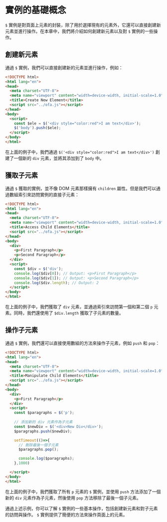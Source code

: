 # 實例的基礎概念

`$` 實例是對頁面上元素的封裝，除了用於選擇現有的元素外，它還可以直接創建新元素並進行操作。在本章中，我們將介紹如何創建新元素以及對 `$` 實例的一些操作。

## 創建新元素

通過 `$` 實例，我們可以直接創建新的元素並進行操作，例如：

```html
<!DOCTYPE html>
<html lang="en">
<head>
  <meta charset="UTF-8">
  <meta name="viewport" content="width=device-width, initial-scale=1.0">
  <title>Create New Element</title>
  <script src="../ofa.js"></script>
</head>
<body>
  <script>
    const $ele = $('<div style="color:red">I am text</div>');
    $('body').push($ele);
  </script>
</body>
</html>
```

在上面的例子中，我們通過 `$('<div style="color:red">I am text</div>')` 創建了一個新的 `div` 元素，並將其添加到了 `body` 中。

## 獲取子元素

通過 `$` 獲取的實例，並不像 DOM 元素那樣擁有 `children` 屬性。但是我們可以通過數組索引來訪問實例的直接子元素：

```html
<!DOCTYPE html>
<html lang="en">
<head>
  <meta charset="UTF-8">
  <meta name="viewport" content="width=device-width, initial-scale=1.0">
  <title>Access Child Elements</title>
  <script src="../ofa.js"></script>
</head>
<body>
  <div>
    <p>First Paragraph</p>
    <p>Second Paragraph</p>
  </div>
  <script>
    const $div = $('div');
    console.log($div[0]); // Output: <p>First Paragraph</p>
    console.log($div[1]); // Output: <p>Second Paragraph</p>
    console.log($div.length); // Output: 2
  </script>
</body>
</html>
```

在上面的例子中，我們獲取了 `div` 元素，並通過索引來訪問第一個和第二個 `p` 元素。同時，我們還使用了 `$div.length` 獲取了子元素的數量。

## 操作子元素

通過 `$` 實例，我們還可以直接使用數組的方法來操作子元素，例如 `push` 和 `pop`：

```html
<!DOCTYPE html>
<html lang="en">
<head>
  <meta charset="UTF-8">
  <meta name="viewport" content="width=device-width, initial-scale=1.0">
  <title>Manipulate Child Elements</title>
  <script src="../ofa.js"></script>
</head>
<body>
  <div>
    <p>First Paragraph</p>
  </div>
  <script>
    const $paragraphs = $('p');
    
    // 添加新的 div 元素作為子元素
    const $newDiv = $('<div>New Div</div>');
    $paragraphs.push($newDiv);

    setTimeout(()=>{
      // 刪除最後一個子元素
      $paragraphs.pop();

      console.log($paragraphs);
    },1000)

  </script>
</body>
</html>
```

在上面的例子中，我們獲取了所有 `p` 元素的 `$` 實例，並使用 `push` 方法添加了一個新的 `div` 元素作為子元素，然後使用 `pop` 方法移除了最後一個子元素。

通過上述示例，你可以了解 `$` 實例的一些基本操作，包括創建新元素和對子元素的訪問與操作。 `$` 實例提供了簡便的方法來操作頁面上的元素。


